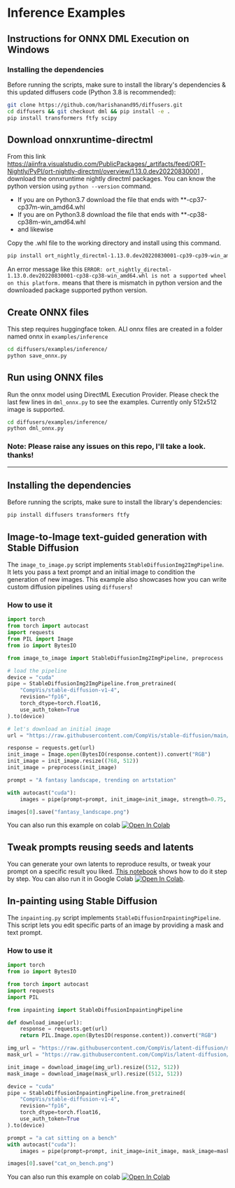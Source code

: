 # Inference Examples

## Instructions for ONNX DML Execution on Windows
### Installing the dependencies

Before running the scripts, make sure to install the library's dependencies & this updated diffusers code (Python 3.8 is recommended):

```bash
git clone https://github.com/harishanand95/diffusers.git
cd diffusers && git checkout dml && pip install -e .
pip install transformers ftfy scipy
```

## Download onnxruntime-directml 
From this link https://aiinfra.visualstudio.com/PublicPackages/_artifacts/feed/ORT-Nightly/PyPI/ort-nightly-directml/overview/1.13.0.dev20220830001
, download the onnxruntime nightly directml packages. You can know the python version using `python --version` command.

- If you are on Python3.7 download the file that ends with **-cp37-cp37m-win_amd64.whl
- If you are on Python3.8 download the file that ends with **-cp38-cp38m-win_amd64.whl
- and likewise

Copy the .whl file to the working directory and install using this command.
```bash
pip install ort_nightly_directml-1.13.0.dev20220830001-cp39-cp39-win_amd64.whl
```

An error message like this `ERROR: ort_nightly_directml-1.13.0.dev20220830001-cp38-cp38-win_amd64.whl is not a supported wheel on this platform.` means that there is mismatch in python version and the downloaded package supported python version.

## Create ONNX files
This step requires huggingface token. ALl onnx files are created in a folder named onnx in `examples/inference`

```bash
cd diffusers/examples/inference/
python save_onnx.py 
```

## Run using ONNX files
Run the onnx model using DirectML Execution Provider. Please check the last few lines in `dml_onnx.py` to see the examples.
Currently only 512x512 image is supported. 

```bash
cd diffusers/examples/inference/
python dml_onnx.py 
```


### Note: Please raise any issues on this repo, I'll take a look. thanks!


----------------------------------------------------------------------------------------




## Installing the dependencies

Before running the scripts, make sure to install the library's dependencies:

```bash
pip install diffusers transformers ftfy
```

## Image-to-Image text-guided generation with Stable Diffusion

The `image_to_image.py` script implements `StableDiffusionImg2ImgPipeline`. It lets you pass a text prompt and an initial image to condition the generation of new images. This example also showcases how you can write custom diffusion pipelines using `diffusers`!

### How to use it


```python
import torch
from torch import autocast
import requests
from PIL import Image
from io import BytesIO

from image_to_image import StableDiffusionImg2ImgPipeline, preprocess

# load the pipeline
device = "cuda"
pipe = StableDiffusionImg2ImgPipeline.from_pretrained(
    "CompVis/stable-diffusion-v1-4",
    revision="fp16", 
    torch_dtype=torch.float16,
    use_auth_token=True
).to(device)

# let's download an initial image
url = "https://raw.githubusercontent.com/CompVis/stable-diffusion/main/assets/stable-samples/img2img/sketch-mountains-input.jpg"

response = requests.get(url)
init_image = Image.open(BytesIO(response.content)).convert("RGB")
init_image = init_image.resize((768, 512))
init_image = preprocess(init_image)

prompt = "A fantasy landscape, trending on artstation"

with autocast("cuda"):
    images = pipe(prompt=prompt, init_image=init_image, strength=0.75, guidance_scale=7.5)["sample"]

images[0].save("fantasy_landscape.png")
```
You can also run this example on colab [![Open In Colab](https://colab.research.google.com/assets/colab-badge.svg)](https://colab.research.google.com/github/patil-suraj/Notebooks/blob/master/image_2_image_using_diffusers.ipynb)

## Tweak prompts reusing seeds and latents

You can generate your own latents to reproduce results, or tweak your prompt on a specific result you liked. [This notebook](stable-diffusion-seeds.ipynb) shows how to do it step by step. You can also run it in Google Colab [![Open In Colab](https://colab.research.google.com/assets/colab-badge.svg)](https://colab.research.google.com/github/pcuenca/diffusers-examples/blob/main/notebooks/stable-diffusion-seeds.ipynb).


## In-painting using Stable Diffusion

The `inpainting.py` script implements `StableDiffusionInpaintingPipeline`. This script lets you edit specific parts of an image by providing a mask and text prompt.

### How to use it

```python
import torch
from io import BytesIO

from torch import autocast
import requests
import PIL

from inpainting import StableDiffusionInpaintingPipeline

def download_image(url):
    response = requests.get(url)
    return PIL.Image.open(BytesIO(response.content)).convert("RGB")

img_url = "https://raw.githubusercontent.com/CompVis/latent-diffusion/main/data/inpainting_examples/overture-creations-5sI6fQgYIuo.png"
mask_url = "https://raw.githubusercontent.com/CompVis/latent-diffusion/main/data/inpainting_examples/overture-creations-5sI6fQgYIuo_mask.png"

init_image = download_image(img_url).resize((512, 512))
mask_image = download_image(mask_url).resize((512, 512))

device = "cuda"
pipe = StableDiffusionInpaintingPipeline.from_pretrained(
    "CompVis/stable-diffusion-v1-4",
    revision="fp16", 
    torch_dtype=torch.float16,
    use_auth_token=True
).to(device)

prompt = "a cat sitting on a bench"
with autocast("cuda"):
    images = pipe(prompt=prompt, init_image=init_image, mask_image=mask_image, strength=0.75)["sample"]

images[0].save("cat_on_bench.png")
```

You can also run this example on colab [![Open In Colab](https://colab.research.google.com/assets/colab-badge.svg)](https://colab.research.google.com/github/patil-suraj/Notebooks/blob/master/in_painting_with_stable_diffusion_using_diffusers.ipynb)
